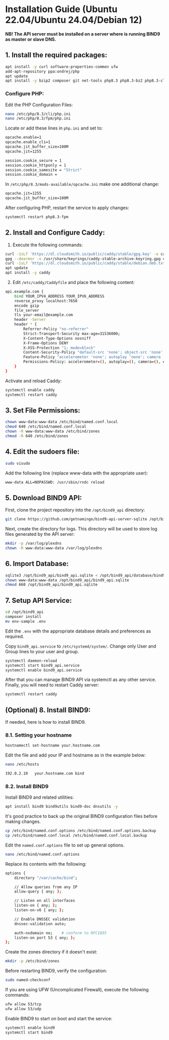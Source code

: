 # Installation Guide (Ubuntu 22.04/Ubuntu 24.04/Debian 12)

**NB! The API server must be installed on a server where is running BIND9 as master or slave DNS.**

## 1. Install the required packages:

```bash
apt install -y curl software-properties-common ufw
add-apt-repository ppa:ondrej/php
apt update
apt install -y bzip2 composer git net-tools php8.3 php8.3-bz2 php8.3-cli php8.3-common php8.3-curl php8.3-fpm php8.3-gd php8.3-gmp php8.3-imagick php8.3-intl php8.3-mbstring php8.3-opcache php8.3-readline php8.3-soap php8.3-swoole php8.3-xml unzip wget whois php8.3-sqlite3 sqlite3
```

### Configure PHP:

Edit the PHP Configuration Files:

```bash
nano /etc/php/8.3/cli/php.ini
nano /etc/php/8.3/fpm/php.ini
```

Locate or add these lines in ```php.ini``` and set to:

```bash
opcache.enable=1
opcache.enable_cli=1
opcache.jit_buffer_size=100M
opcache.jit=1255

session.cookie_secure = 1
session.cookie_httponly = 1
session.cookie_samesite = "Strict"
session.cookie_domain =
```

In ```/etc/php/8.3/mods-available/opcache.ini``` make one additional change:

```bash
opcache.jit=1255
opcache.jit_buffer_size=100M
```

After configuring PHP, restart the service to apply changes:

```bash
systemctl restart php8.3-fpm
```

## 2. Install and Configure Caddy:

1. Execute the following commands:

```bash
curl -1sLf 'https://dl.cloudsmith.io/public/caddy/stable/gpg.key' -o caddy-stable.gpg.key
gpg --dearmor -o /usr/share/keyrings/caddy-stable-archive-keyring.gpg caddy-stable.gpg.key
curl -1sLf 'https://dl.cloudsmith.io/public/caddy/stable/debian.deb.txt' | tee /etc/apt/sources.list.d/caddy-stable.list
apt update
apt install -y caddy
```

2. Edit `/etc/caddy/Caddyfile` and place the following content:

```bash
api.example.com {
    bind YOUR_IPV4_ADDRESS YOUR_IPV6_ADDRESS
    reverse_proxy localhost:7650
    encode gzip
    file_server
    tls your-email@example.com
    header -Server
    header * {
        Referrer-Policy "no-referrer"
        Strict-Transport-Security max-age=31536000;
        X-Content-Type-Options nosniff
        X-Frame-Options DENY
        X-XSS-Protection "1; mode=block"
        Content-Security-Policy "default-src 'none'; object-src 'none'; base-uri 'self'; frame-ancestors 'none'; img-src https:; font-src 'self'; style-src 'self' 'unsafe-inline'; script-src 'none'; form-action 'self'; worker-src 'none'; frame-src 'none';"
        Feature-Policy "accelerometer 'none'; autoplay 'none'; camera 'none'; encrypted-media 'none'; fullscreen 'self'; geolocation 'none'; gyroscope 'none'; magnetometer 'none'; microphone 'none'; midi 'none'; payment 'none'; picture-in-picture 'self'; usb 'none';"
        Permissions-Policy: accelerometer=(), autoplay=(), camera=(), encrypted-media=(), fullscreen=(self), geolocation=(), gyroscope=(), magnetometer=(), microphone=(), midi=(), payment=(), picture-in-picture=(self), usb=();
    }
}
```

Activate and reload Caddy:

```bash
systemctl enable caddy
systemctl restart caddy
```

## 3. Set File Permissions:

```bash
chown www-data:www-data /etc/bind/named.conf.local
chmod 640 /etc/bind/named.conf.local
chown -R www-data:www-data /etc/bind/zones
chmod -R 640 /etc/bind/zones
```

## 4. Edit the sudoers file:

```bash
sudo visudo
```

Add the following line (replace www-data with the appropriate user):

```bash
www-data ALL=NOPASSWD: /usr/sbin/rndc reload
```

## 5. Download BIND9 API:

First, clone the project repository into the `/opt/bind9_api` directory:

```bash
git clone https://github.com/getnamingo/bind9-api-server-sqlite /opt/bind9_api
```

Next, create the directory for logs. This directory will be used to store log files generated by the API server:

```bash
mkdir -p /var/log/plexdns
chown -R www-data:www-data /var/log/plexdns
```

## 6. Import Database:

```bash
sqlite3 /opt/bind9_api/bind9_api.sqlite < /opt/bind9_api/database/bind9_api.sql
chown www-data:www-data /opt/bind9_api/bind9_api.sqlite
chmod 660 /opt/bind9_api/bind9_api.sqlite
```

## 7. Setup API Service:

```bash
cd /opt/bind9_api
composer install
mv env-sample .env
```

Edit the `.env` with the appropriate database details and preferences as required.

Copy `bind9_api.service` to `/etc/systemd/system/`. Change only User and Group lines to your user and group.

```bash
systemctl daemon-reload
systemctl start bind9_api.service
systemctl enable bind9_api.service
```

After that you can manage BIND9 API via systemctl as any other service. Finally, you will need to restart Caddy server:

```bash
systemctl restart caddy
```

## (Optional) 8. Install BIND9:

If needed, here is how to install BIND9.

### 8.1. Setting your hostname

```bash
hostnamectl set-hostname your.hostname.com
```

Edit the file and add your IP and hostname as in the example below:

```bash
nano /etc/hosts
```

```bash
192.0.2.10   your.hostname.com bind
```

### 8.2. Install BIND9

Install BIND9 and related utilities:

```bash
apt install bind9 bind9utils bind9-doc dnsutils -y
```

It's good practice to back up the original BIND9 configuration files before making changes.

```bash
cp /etc/bind/named.conf.options /etc/bind/named.conf.options.backup
cp /etc/bind/named.conf.local /etc/bind/named.conf.local.backup
```

Edit the `named.conf.options` file to set up general options.

```bash
nano /etc/bind/named.conf.options
```

Replace its contents with the following:

```bash
options {
    directory "/var/cache/bind";

    // Allow queries from any IP
    allow-query { any; };

    // Listen on all interfaces
    listen-on { any; };
    listen-on-v6 { any; };

    // Enable DNSSEC validation
    dnssec-validation auto;

    auth-nxdomain no;    # conform to RFC1035
    listen-on port 53 { any; };
};
```

Create the zones directory if it doesn't exist:

```bash
mkdir -p /etc/bind/zones
```

Before restarting BIND9, verify the configuration:

```bash
sudo named-checkconf
```

If you are using UFW (Uncomplicated Firewall), execute the following commands:

```bash
ufw allow 53/tcp
ufw allow 53/udp
```

Enable BIND9 to start on boot and start the service:

```bash
systemctl enable bind9
systemctl start bind9
```